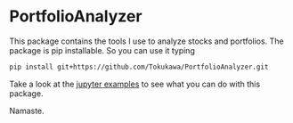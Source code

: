 # PortfolioAnalyzer

This package contains the tools I use to analyze stocks and portfolios. The package is pip installable. So you can use it typing

```bash
pip install git+https://github.com/Tokukawa/PortfolioAnalyzer.git
```

Take a look at the [jupyter examples](Examples.ipynb) to see what you can do with this package.

Namaste.